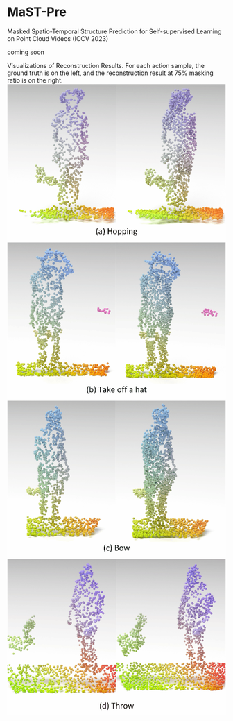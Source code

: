 # MaST-Pre

Masked Spatio-Temporal Structure Prediction for Self-supervised Learning on Point Cloud Videos (ICCV 2023)

coming soon


Visualizations of Reconstruction Results. For each action sample, the ground truth is on the left, and the reconstruction result at 75% masking ratio is on the right.
![](https://github.com/JohnsonSign/MaST-Pre/blob/main/images/1.gif)
![](https://github.com/JohnsonSign/MaST-Pre/blob/main/images/2.gif)
![](https://github.com/JohnsonSign/MaST-Pre/blob/main/images/3.gif)
![](https://github.com/JohnsonSign/MaST-Pre/blob/main/images/4.gif)
